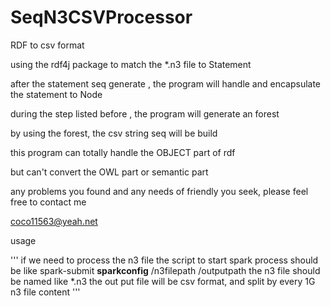 # SeqN3CSVProcessor
RDF to csv format


using the rdf4j package to match the *.n3 file to Statement

after the statement seq generate , the program will handle and encapsulate the statement to Node

during the step listed before , the program will generate an forest

by using the forest, the csv string seq will be build



this program can totally handle the OBJECT part of rdf

but can't convert the OWL part or semantic part


any problems you found and any needs of friendly you seek, please feel free to contact me 

coco11563@yeah.net

usage

'''
if we need to process the n3 file 
the script to start spark process should be like
spark-submit ______sparkconfig______ /n3filepath /outputpath
the n3 file should be named like *.n3
the out put file will be csv format, and split by every 1G n3 file content
'''
